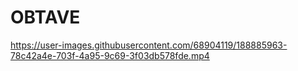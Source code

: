 # OBTAVE

https://user-images.githubusercontent.com/68904119/188885963-78c42a4e-703f-4a95-9c69-3f03db578fde.mp4

